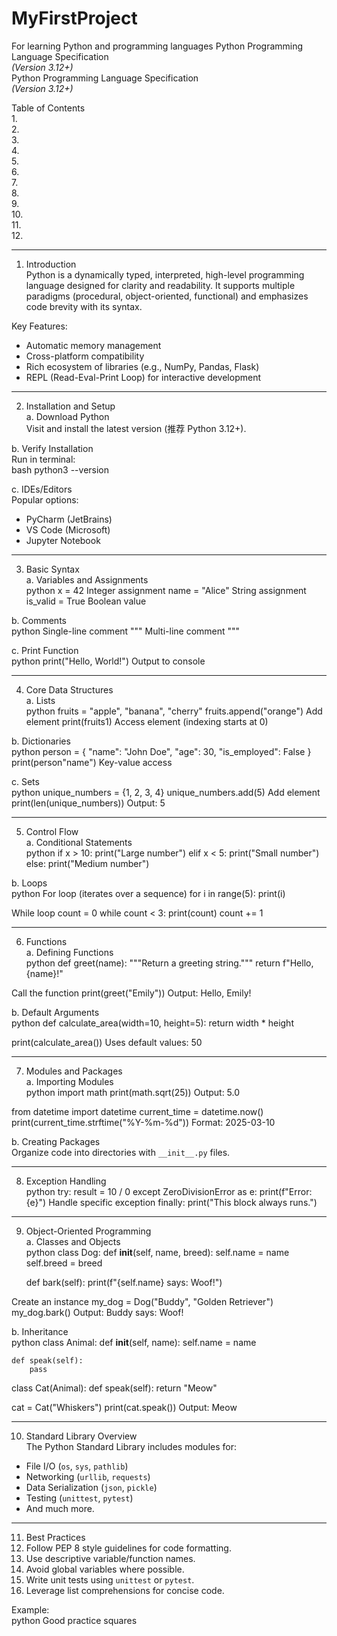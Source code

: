 # MyFirstProject
For learning Python and programming languages
Python Programming Language Specification  
*(Version 3.12+)*  
 Python Programming Language Specification  
*(Version 3.12+)*  

 Table of Contents  
1.   
2.   
3.   
4.   
5.   
6.   
7.   
8.   
9.   
10.   
11.   
12.   

---

 1. Introduction  
Python is a dynamically typed, interpreted, high-level programming language designed for clarity and readability. It supports multiple paradigms (procedural, object-oriented, functional) and emphasizes code brevity with its syntax.  

Key Features:  
- Automatic memory management  
- Cross-platform compatibility  
- Rich ecosystem of libraries (e.g., NumPy, Pandas, Flask)  
- REPL (Read-Eval-Print Loop) for interactive development  

---

 2. Installation and Setup  
 a. Download Python  
Visit  and install the latest version (推荐 Python 3.12+).  

 b. Verify Installation  
Run in terminal:  
bash
python3 --version  

 c. IDEs/Editors  
Popular options:  
- PyCharm (JetBrains)  
- VS Code (Microsoft)  
- Jupyter Notebook  

---

 3. Basic Syntax  
 a. Variables and Assignments  
python
x = 42           Integer assignment
name = "Alice"    String assignment
is_valid = True    Boolean value

 b. Comments  
python
 Single-line comment
"""
Multi-line comment
"""

 c. Print Function  
python
print("Hello, World!")   Output to console

---

 4. Core Data Structures  
 a. Lists  
python
fruits = "apple", "banana", "cherry"
fruits.append("orange")   Add element
print(fruits1)        Access element (indexing starts at 0)

 b. Dictionaries  
python
person = {
    "name": "John Doe",
    "age": 30,
    "is_employed": False
}
print(person"name")   Key-value access

 c. Sets  
python
unique_numbers = {1, 2, 3, 4}
unique_numbers.add(5)   Add element
print(len(unique_numbers))   Output: 5

---

 5. Control Flow  
 a. Conditional Statements  
python
if x > 10:
    print("Large number")
elif x < 5:
    print("Small number")
else:
    print("Medium number")

 b. Loops  
python
 For loop (iterates over a sequence)
for i in range(5):
    print(i)

 While loop
count = 0
while count < 3:
    print(count)
    count += 1

---

 6. Functions  
 a. Defining Functions  
python
def greet(name):
    """Return a greeting string."""
    return f"Hello, {name}!"

 Call the function
print(greet("Emily"))   Output: Hello, Emily!

 b. Default Arguments  
python
def calculate_area(width=10, height=5):
    return width * height

print(calculate_area())   Uses default values: 50

---

 7. Modules and Packages  
 a. Importing Modules  
python
import math
print(math.sqrt(25))   Output: 5.0

from datetime import datetime
current_time = datetime.now()
print(current_time.strftime("%Y-%m-%d"))   Format: 2025-03-10

 b. Creating Packages  
Organize code into directories with `__init__.py` files.  

---

 8. Exception Handling  
python
try:
    result = 10 / 0
except ZeroDivisionError as e:
    print(f"Error: {e}")   Handle specific exception
finally:
    print("This block always runs.")

---

 9. Object-Oriented Programming  
 a. Classes and Objects  
python
class Dog:
    def __init__(self, name, breed):
        self.name = name
        self.breed = breed

    def bark(self):
        print(f"{self.name} says: Woof!")

 Create an instance
my_dog = Dog("Buddy", "Golden Retriever")
my_dog.bark()   Output: Buddy says: Woof!

 b. Inheritance  
python
class Animal:
    def __init__(self, name):
        self.name = name

    def speak(self):
        pass

class Cat(Animal):
    def speak(self):
        return "Meow"

cat = Cat("Whiskers")
print(cat.speak())   Output: Meow

---

 10. Standard Library Overview  
The Python Standard Library includes modules for:  
- File I/O (`os`, `sys`, `pathlib`)  
- Networking (`urllib`, `requests`)  
- Data Serialization (`json`, `pickle`)  
- Testing (`unittest`, `pytest`)  
- And much more.  

---

 11. Best Practices  
1. Follow PEP 8 style guidelines for code formatting.  
2. Use descriptive variable/function names.  
3. Avoid global variables where possible.  
4. Write unit tests using `unittest` or `pytest`.  
5. Leverage list comprehensions for concise code.  

Example:  
python
 Good practice
squares 
